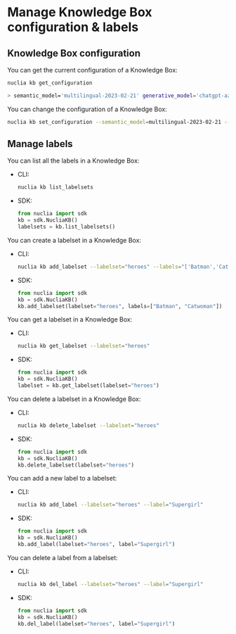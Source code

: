 # Manage Knowledge Box configuration & labels

## Knowledge Box configuration

You can get the current configuration of a Knowledge Box:

```sh
nuclia kb get_configuration

> semantic_model='multilingual-2023-02-21' generative_model='chatgpt-azure' ner_model='multilingual' anonymization_model='disabled' visual_labeling='disabled'
```

You can change the configuration of a Knowledge Box:

```sh
nuclia kb set_configuration --semantic_model=multilingual-2023-02-21 --generative_model=chatgpt-azure --ner_model=multilingual --anonymization_model=disabled --visual_labeling=disabled
```

## Manage labels

You can list all the labels in a Knowledge Box:

- CLI:

  ```sh
  nuclia kb list_labelsets
  ```

- SDK:

  ```python
  from nuclia import sdk
  kb = sdk.NucliaKB()
  labelsets = kb.list_labelsets()
  ```

You can create a labelset in a Knowledge Box:

- CLI:

  ```sh
  nuclia kb add_labelset --labelset="heroes" --labels="['Batman','Catwoman']"
  ```

- SDK:

  ```python
  from nuclia import sdk
  kb = sdk.NucliaKB()
  kb.add_labelset(labelset="heroes", labels=["Batman", "Catwoman"])
  ```

You can get a labelset in a Knowledge Box:

- CLI:

  ```sh
  nuclia kb get_labelset --labelset="heroes"
  ```

- SDK:

  ```python
  from nuclia import sdk
  kb = sdk.NucliaKB()
  labelset = kb.get_labelset(labelset="heroes")
  ```

You can delete a labelset in a Knowledge Box:

- CLI:

  ```sh
  nuclia kb delete_labelset --labelset="heroes"
  ```

- SDK:

  ```python
  from nuclia import sdk
  kb = sdk.NucliaKB()
  kb.delete_labelset(labelset="heroes")
  ```

You can add a new label to a labelset:

- CLI:

  ```sh
  nuclia kb add_label --labelset="heroes" --label="Supergirl"
  ```

- SDK:

  ```python
  from nuclia import sdk
  kb = sdk.NucliaKB()
  kb.add_label(labelset="heroes", label="Supergirl")
  ```

You can delete a label from a labelset:

- CLI:

  ```sh
  nuclia kb del_label --labelset="heroes" --label="Supergirl"
  ```

- SDK:

  ```python
  from nuclia import sdk
  kb = sdk.NucliaKB()
  kb.del_label(labelset="heroes", label="Supergirl")
  ```
